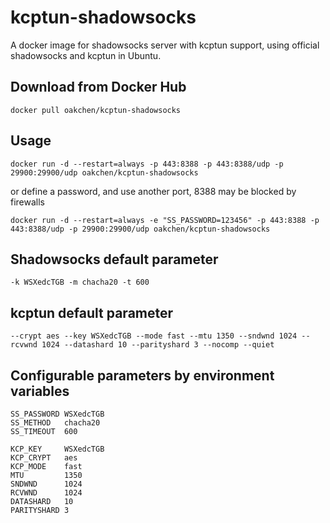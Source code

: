 # kcptun-shadowsocks

A docker image for shadowsocks server with kcptun support, using official shadowsocks and kcptun in Ubuntu.

## Download from Docker Hub

    docker pull oakchen/kcptun-shadowsocks

## Usage

    docker run -d --restart=always -p 443:8388 -p 443:8388/udp -p 29900:29900/udp oakchen/kcptun-shadowsocks

or define a password, and use another port, 8388 may be blocked by firewalls

    docker run -d --restart=always -e "SS_PASSWORD=123456" -p 443:8388 -p 443:8388/udp -p 29900:29900/udp oakchen/kcptun-shadowsocks

## Shadowsocks default parameter

    -k WSXedcTGB -m chacha20 -t 600

## kcptun default parameter

    --crypt aes --key WSXedcTGB --mode fast --mtu 1350 --sndwnd 1024 --rcvwnd 1024 --datashard 10 --parityshard 3 --nocomp --quiet

## Configurable parameters by environment variables

    SS_PASSWORD WSXedcTGB
    SS_METHOD   chacha20
    SS_TIMEOUT  600

    KCP_KEY     WSXedcTGB
    KCP_CRYPT   aes
    KCP_MODE    fast
    MTU         1350
    SNDWND      1024
    RCVWND      1024
    DATASHARD   10
    PARITYSHARD 3

